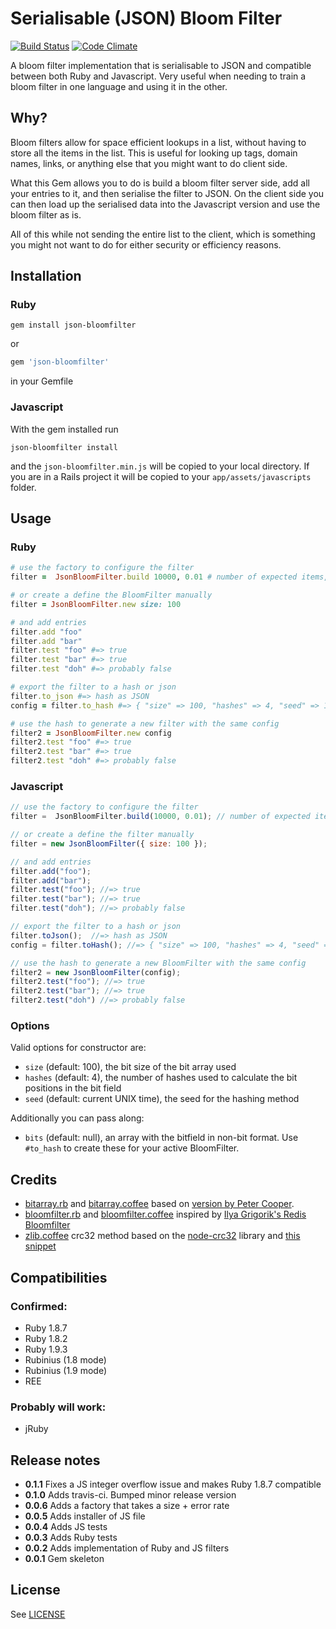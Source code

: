 # Serialisable (JSON) Bloom Filter

[![Build Status](https://travis-ci.org/cbetta/json-bloomfilter.png?branch=master)](https://travis-ci.org/cbetta/json-bloomfilter) [![Code Climate](https://codeclimate.com/badge.png)](https://codeclimate.com/github/cbetta/json-bloomfilter)

A bloom filter implementation that is serialisable to JSON and compatible between both Ruby and Javascript. Very useful when needing to train a bloom filter in one language and using it in the other.

## Why?

Bloom filters allow for space efficient lookups in a list, without having to store all the items in the list. This is useful for looking up tags, domain names, links, or anything else that you might want to do client side.

What this Gem allows you to do is build a bloom filter server side, add all your entries to it, and then serialise the filter to JSON. On the client side you can then load up the serialised data into the Javascript version and use the bloom filter as is.

All of this while not sending the entire list to the client, which is something you might not want to do for either security or efficiency reasons.

## Installation

### Ruby

```shell
gem install json-bloomfilter
```

or

```ruby
gem 'json-bloomfilter'
```

in your Gemfile

### Javascript

With the gem installed run

```
json-bloomfilter install
```

and the `json-bloomfilter.min.js` will be copied to your local directory. If you are in a Rails project it will be copied to your `app/assets/javascripts` folder.

## Usage

### Ruby

```ruby
# use the factory to configure the filter
filter =  JsonBloomFilter.build 10000, 0.01 # number of expected items, desired error rate

# or create a define the BloomFilter manually
filter = JsonBloomFilter.new size: 100

# and add entries
filter.add "foo"
filter.add "bar"
filter.test "foo" #=> true
filter.test "bar" #=> true
filter.test "doh" #=> probably false

# export the filter to a hash or json
filter.to_json #=> hash as JSON
config = filter.to_hash #=> { "size" => 100, "hashes" => 4, "seed" => 1234567890, "bits" => [...] }

# use the hash to generate a new filter with the same config
filter2 = JsonBloomFilter.new config
filter2.test "foo" #=> true
filter2.test "bar" #=> true
filter2.test "doh" #=> probably false
```

### Javascript

```javascript
// use the factory to configure the filter
filter =  JsonBloomFilter.build(10000, 0.01); // number of expected items, desired error rate

// or create a define the filter manually
filter = new JsonBloomFilter({ size: 100 });

// and add entries
filter.add("foo");
filter.add("bar");
filter.test("foo"); //=> true
filter.test("bar"); //=> true
filter.test("doh"); //=> probably false

// export the filter to a hash or json
filter.toJson();  //=> hash as JSON
config = filter.toHash(); //=> { "size" => 100, "hashes" => 4, "seed" => 1234567890, "bits" => [...] }

// use the hash to generate a new BloomFilter with the same config
filter2 = new JsonBloomFilter(config);
filter2.test("foo"); //=> true
filter2.test("bar"); //=> true
filter2.test("doh") //=> probably false
```

### Options

Valid options for constructor are:

* `size` (default: 100), the bit size of the bit array used
* `hashes` (default: 4), the number of hashes used to calculate the bit positions in the bit field
* `seed` (default: current UNIX time), the seed for the hashing method

Additionally you can pass along:

* `bits` (default: null), an array with the bitfield in non-bit format. Use `#to_hash` to create these for your active BloomFilter.

## Credits

* [bitarray.rb](https://github.com/cbetta/json-bloomfilter/blob/master/lib/json/bloomfilter/bitarray.rb) and [bitarray.coffee](https://github.com/cbetta/json-bloomfilter/blob/master/coffee/bitarray.coffee) based on [version by Peter Cooper](https://github.com/peterc/bitarray).
* [bloomfilter.rb](https://github.com/cbetta/json-bloomfilter/blob/master/lib/json/bloomfilter.rb) and [bloomfilter.coffee](https://github.com/cbetta/json-bloomfilter/blob/master/coffee/bloomfilter.coffee) inspired by [Ilya Grigorik's Redis Bloomfilter](https://github.com/igrigorik/bloomfilter-rb/blob/master/lib/bloomfilter/redis.rb)
* [zlib.coffee](https://github.com/cbetta/json-bloomfilter/blob/master/coffee/zlib.coffee) crc32 method based on the [node-crc32](https://github.com/mikepulaski/node-crc32) library and [this snippet](http://stackoverflow.com/questions/6226189/how-to-convert-a-string-to-bytearray/10132540#10132540)

## Compatibilities

### Confirmed:

* Ruby 1.8.7
* Ruby 1.8.2
* Ruby 1.9.3
* Rubinius (1.8 mode)
* Rubinius (1.9 mode)
* REE

### Probably will work:

* jRuby

## Release notes

* **0.1.1** Fixes a JS integer overflow issue and makes Ruby 1.8.7 compatible
* **0.1.0** Adds travis-ci. Bumped minor release version
* **0.0.6** Adds a factory that takes a size + error rate
* **0.0.5** Adds installer of JS file
* **0.0.4** Adds JS tests
* **0.0.3** Adds Ruby tests
* **0.0.2** Adds implementation of Ruby and JS filters
* **0.0.1** Gem skeleton

## License

See [LICENSE](https://github.com/cbetta/json-bloomfilter/blob/master/LICENSE)

